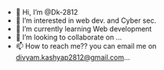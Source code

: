 - 👋 Hi, I’m @Dk-2812
- 👀 I’m interested in web dev. and Cyber sec.
- 🌱 I’m currently learning Web development
- 💞️ I’m looking to collaborate on ...
- 📫 How to reach me?? you can email me on divyam.kashyap2812@gmail.com...

<!---
Divyam2812/Divyam2812 is a ✨ special ✨ repository because its `README.md` (this file) appears on your GitHub profile.
You can click the Preview link to take a look at your changes.
--->
